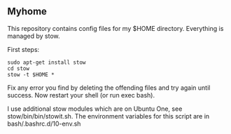 ## Myhome

This repository contains config files for my $HOME directory.
Everything is managed by stow.

First steps:

    sudo apt-get install stow
    cd stow
    stow -t $HOME *

Fix any error you find by deleting the offending files and try again until success.
Now restart your shell (or run exec bash).

I use additional stow modules which are on Ubuntu One, see stow/bin/bin/stowit.sh.
The environment variables for this script are in bash/.bashrc.d/10-env.sh
